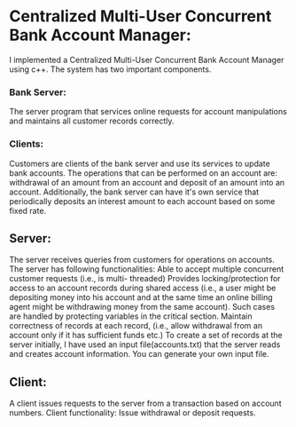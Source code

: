 # Centralized Multi-User Concurrent Bank Account Manager:

I implemented a Centralized Multi-User Concurrent Bank Account Manager using c++. The system has two important components.

### Bank Server: 
The server program that services online requests for account
manipulations and maintains all customer records correctly.

### Clients: 
Customers are clients of the bank server and use its services to update bank
accounts. The operations that can be performed on an account are: withdrawal of an
amount from an account and deposit of an amount into an account. Additionally, the
bank server can have it's own service that periodically deposits an interest amount to each
account based on some fixed rate.

## Server:

The server receives queries from customers for operations on accounts. The server has following
functionalities:
Able to accept multiple concurrent customer requests (i.e., is multi-
threaded)
Provides locking/protection for access to an account records during shared
access (i.e., a user might be depositing money into his account and at the same time an
online billing agent might be withdrawing money from the same account). Such cases are handled by protecting variables in the critical section.
Maintain correctness of records at each record, (i.e., allow withdrawal from an account
only if it has sufficient funds etc.)
To create a set of records at the server initially, I have used an input file(accounts.txt) that the server
reads and creates account information. You can generate your own input file.

## Client:

A client issues requests to the server from a transaction based on account numbers. Client functionality:
Issue withdrawal or deposit requests.
